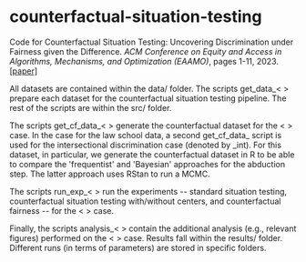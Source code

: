 # counterfactual-situation-testing

Code for Counterfactual Situation Testing: Uncovering Discrimination under Fairness given the Difference. *ACM Conference on Equity and Access in Algorithms, Mechanisms, and Optimization (EAAMO)*, pages 1-11, 2023. [[paper]](https://dl.acm.org/doi/10.1145/3617694.3623222)

All datasets are contained within the data/ folder. The scripts get_data_< > prepare each dataset for the counterfactual situation testing pipeline. The rest of the scripts are within the src/ folder. 

The scripts get_cf_data_< > generate the counterfactual dataset for the < > case. In the case for the law school data, a second get_cf_data_ script is used for the intersectional discrimination case (denoted by _int). For this dataset, in particular, we generate the counterfactual dataset in R to be able to compare the 'frequentist' and 'Bayesian' approaches for the abduction step. The latter approach uses RStan to run a MCMC.

The scripts run_exp_< > run the experiments -- standard situation testing, counterfactual situation testing with/without centers, and counterfactual fairness -- for the < > case. 

Finally, the scripts analysis_< > contain the additional analysis (e.g., relevant figures) performed on the < > case. Results fall within the results/ folder. Different runs (in terms of parameters) are stored in specific folders. 
